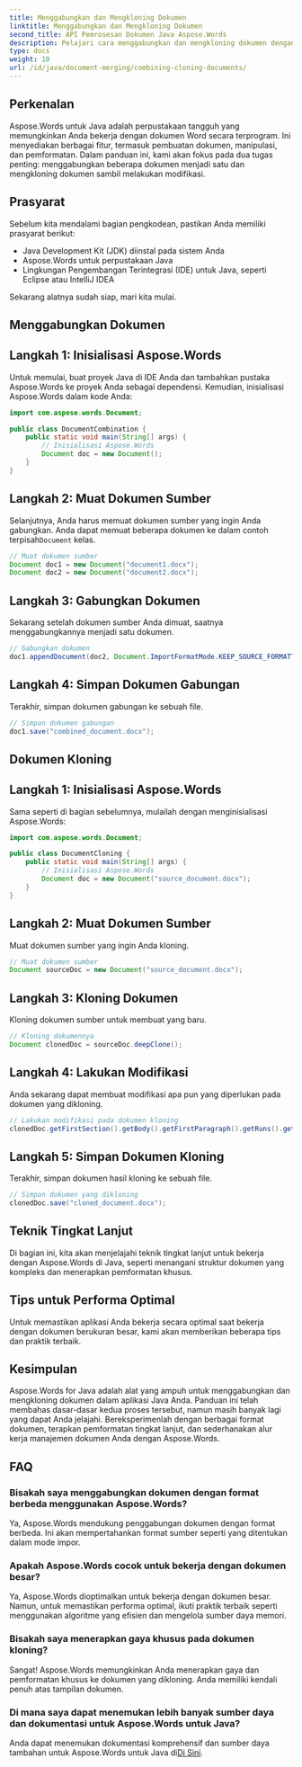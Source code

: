 ```yaml
---
title: Menggabungkan dan Mengkloning Dokumen
linktitle: Menggabungkan dan Mengkloning Dokumen
second_title: API Pemrosesan Dokumen Java Aspose.Words
description: Pelajari cara menggabungkan dan mengkloning dokumen dengan mudah di Java menggunakan Aspose.Words. Panduan langkah demi langkah ini mencakup semua yang perlu Anda ketahui.
type: docs
weight: 10
url: /id/java/document-merging/combining-cloning-documents/
---
```


## Perkenalan

Aspose.Words untuk Java adalah perpustakaan tangguh yang memungkinkan Anda bekerja dengan dokumen Word secara terprogram. Ini menyediakan berbagai fitur, termasuk pembuatan dokumen, manipulasi, dan pemformatan. Dalam panduan ini, kami akan fokus pada dua tugas penting: menggabungkan beberapa dokumen menjadi satu dan mengkloning dokumen sambil melakukan modifikasi.

## Prasyarat

Sebelum kita mendalami bagian pengkodean, pastikan Anda memiliki prasyarat berikut:

- Java Development Kit (JDK) diinstal pada sistem Anda
- Aspose.Words untuk perpustakaan Java
- Lingkungan Pengembangan Terintegrasi (IDE) untuk Java, seperti Eclipse atau IntelliJ IDEA

Sekarang alatnya sudah siap, mari kita mulai.

## Menggabungkan Dokumen

## Langkah 1: Inisialisasi Aspose.Words

Untuk memulai, buat proyek Java di IDE Anda dan tambahkan pustaka Aspose.Words ke proyek Anda sebagai dependensi. Kemudian, inisialisasi Aspose.Words dalam kode Anda:

```java
import com.aspose.words.Document;

public class DocumentCombination {
    public static void main(String[] args) {
        // Inisialisasi Aspose.Words
        Document doc = new Document();
    }
}
```

## Langkah 2: Muat Dokumen Sumber

Selanjutnya, Anda harus memuat dokumen sumber yang ingin Anda gabungkan. Anda dapat memuat beberapa dokumen ke dalam contoh terpisah`Document` kelas.

```java
// Muat dokumen sumber
Document doc1 = new Document("document1.docx");
Document doc2 = new Document("document2.docx");
```

## Langkah 3: Gabungkan Dokumen

Sekarang setelah dokumen sumber Anda dimuat, saatnya menggabungkannya menjadi satu dokumen.

```java
// Gabungkan dokumen
doc1.appendDocument(doc2, Document.ImportFormatMode.KEEP_SOURCE_FORMATTING);
```

## Langkah 4: Simpan Dokumen Gabungan

Terakhir, simpan dokumen gabungan ke sebuah file.

```java
// Simpan dokumen gabungan
doc1.save("combined_document.docx");
```

## Dokumen Kloning

## Langkah 1: Inisialisasi Aspose.Words

Sama seperti di bagian sebelumnya, mulailah dengan menginisialisasi Aspose.Words:

```java
import com.aspose.words.Document;

public class DocumentCloning {
    public static void main(String[] args) {
        // Inisialisasi Aspose.Words
        Document doc = new Document("source_document.docx");
    }
}
```

## Langkah 2: Muat Dokumen Sumber

Muat dokumen sumber yang ingin Anda kloning.

```java
// Muat dokumen sumber
Document sourceDoc = new Document("source_document.docx");
```

## Langkah 3: Kloning Dokumen

Kloning dokumen sumber untuk membuat yang baru.

```java
// Kloning dokumennya
Document clonedDoc = sourceDoc.deepClone();
```

## Langkah 4: Lakukan Modifikasi

Anda sekarang dapat membuat modifikasi apa pun yang diperlukan pada dokumen yang dikloning.

```java
// Lakukan modifikasi pada dokumen kloning
clonedDoc.getFirstSection().getBody().getFirstParagraph().getRuns().get(0).setText("Modified Content");
```

## Langkah 5: Simpan Dokumen Kloning

Terakhir, simpan dokumen hasil kloning ke sebuah file.

```java
// Simpan dokumen yang dikloning
clonedDoc.save("cloned_document.docx");
```

## Teknik Tingkat Lanjut

Di bagian ini, kita akan menjelajahi teknik tingkat lanjut untuk bekerja dengan Aspose.Words di Java, seperti menangani struktur dokumen yang kompleks dan menerapkan pemformatan khusus.

## Tips untuk Performa Optimal

Untuk memastikan aplikasi Anda bekerja secara optimal saat bekerja dengan dokumen berukuran besar, kami akan memberikan beberapa tips dan praktik terbaik.

## Kesimpulan

Aspose.Words for Java adalah alat yang ampuh untuk menggabungkan dan mengkloning dokumen dalam aplikasi Java Anda. Panduan ini telah membahas dasar-dasar kedua proses tersebut, namun masih banyak lagi yang dapat Anda jelajahi. Bereksperimenlah dengan berbagai format dokumen, terapkan pemformatan tingkat lanjut, dan sederhanakan alur kerja manajemen dokumen Anda dengan Aspose.Words.

## FAQ

### Bisakah saya menggabungkan dokumen dengan format berbeda menggunakan Aspose.Words?

Ya, Aspose.Words mendukung penggabungan dokumen dengan format berbeda. Ini akan mempertahankan format sumber seperti yang ditentukan dalam mode impor.

### Apakah Aspose.Words cocok untuk bekerja dengan dokumen besar?

Ya, Aspose.Words dioptimalkan untuk bekerja dengan dokumen besar. Namun, untuk memastikan performa optimal, ikuti praktik terbaik seperti menggunakan algoritme yang efisien dan mengelola sumber daya memori.

### Bisakah saya menerapkan gaya khusus pada dokumen kloning?

Sangat! Aspose.Words memungkinkan Anda menerapkan gaya dan pemformatan khusus ke dokumen yang dikloning. Anda memiliki kendali penuh atas tampilan dokumen.

### Di mana saya dapat menemukan lebih banyak sumber daya dan dokumentasi untuk Aspose.Words untuk Java?

 Anda dapat menemukan dokumentasi komprehensif dan sumber daya tambahan untuk Aspose.Words untuk Java di[Di Sini](https://reference.aspose.com/words/java/).